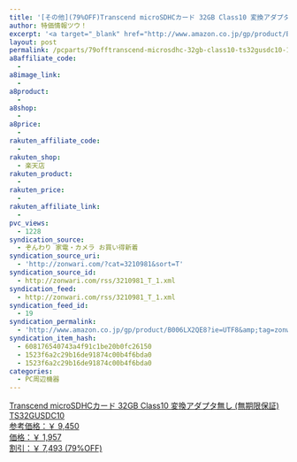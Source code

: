```yaml
---
title: '[その他](79%OFF)Transcend microSDHCカード 32GB Class10 変換アダプタ無し (無期限保証) TS32GUSDC10 ￥1,957'
author: 特価情報ツウ！
excerpt: '<a target="_blank" href="http://www.amazon.co.jp/gp/product/B006LX2QE8?ie=UTF8&amp;tag=zonwari-22&amp;linkCode=as2&amp;camp=247&amp;creative=7399&amp;creativeASIN=B006LX2QE8"><img src="http://ecx.images-amazon.com/images/I/41VVBe5jzQL._SL100_.jpg"><br>Transcend microSDHC&#12459;&#12540;&#12489; 32GB Class10 &#22793;&#25563;&#12450;&#12480;&#12503;&#12479;&#28961;&#12375; (&#28961;&#26399;&#38480;&#20445;&#35388;) TS32GUSDC10<br>&#21442;&#32771;&#20385;&#26684;&#65306;&#65509; 9,450<br>&#20385;&#26684;&#65306;&#65509; 1,957<br>&#21106;&#24341;&#65306;&#65509; 7,493 (79%OFF)</a>'
layout: post
permalink: /pcparts/79offtranscend-microsdhc-32gb-class10-ts32gusdc10-1967.html
a8affiliate_code:
  - 
a8image_link:
  - 
a8product:
  - 
a8shop:
  - 
a8price:
  - 
rakuten_affiliate_code:
  - 
rakuten_shop:
  - 楽天店
rakuten_product:
  - 
rakuten_price:
  - 
rakuten_affiliate_link:
  - 
pvc_views:
  - 1228
syndication_source:
  - ぞんわり 家電・カメラ お買い得新着
syndication_source_uri:
  - 'http://zonwari.com/?cat=3210981&sort=T'
syndication_source_id:
  - http://zonwari.com/rss/3210981_T_1.xml
syndication_feed:
  - http://zonwari.com/rss/3210981_T_1.xml
syndication_feed_id:
  - 19
syndication_permalink:
  - 'http://www.amazon.co.jp/gp/product/B006LX2QE8?ie=UTF8&amp;tag=zonwari-22&amp;linkCode=as2&amp;camp=247&amp;creative=7399&amp;creativeASIN=B006LX2QE8'
syndication_item_hash:
  - 608176540743a4f91c1be20b0fc26150
  - 1523f6a2c29b16de91874c00b4f6bda0
  - 1523f6a2c29b16de91874c00b4f6bda0
categories:
  - PC周辺機器
---
```

[<img src='http://i2.wp.com/ecx.images-amazon.com/images/I/41VVBe5jzQL._SL150_.jpg?w=546' title="" alt="" data-recalc-dims="1" />  
Transcend microSDHCカード 32GB Class10 変換アダプタ無し (無期限保証) TS32GUSDC10  
参考価格：￥ 9,450  
価格：￥ 1,957  
割引：￥ 7,493 (79%OFF)][1]

 [1]: http://www.amazon.co.jp/gp/product/B006LX2QE8?ie=UTF8&#038;tag=tokkajohotsu-22&#038;linkCode=as2&#038;camp=247&#038;creative=7399&#038;creativeASIN=B006LX2QE8